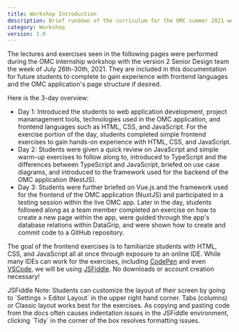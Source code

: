 ```yaml
---
title: Workshop Introduction
description: Brief rundown of the curriculum for the OMC summer 2021 web application development internship.
category: Workshop
version: 1.0
---
```


The lectures and exercises seen in the following pages were performed during the OMC internship workshop with the version 2 Senior Design team the week of July 26th-30th, 2021. They are included in this documentation for future students to complete to gain experience with frontend languages and the OMC application's page structure if desired.

Here is the 3-day overview:
- <badge style="margin: 0">Day 1:</badge> Introduced the students to web application development, project mananagement tools, technologies used in the OMC application, and frontend languages such as HTML, CSS, and JavaScript. For the exercise portion of the day, students completed simple frontend exercises to gain hands-on experience with HTML, CSS, and JavaScript.
- <badge style="margin: 0">Day 2:</badge> Students were given a quick review on JavaScript and simple warm-up exercises to follow along to, introduced to TypeScript and the differences between TypeScript and JavaScript, briefed on use case diagrams, and introduced to the framework used for the backend of the OMC application (NestJS).
- <badge style="margin: 0">Day 3:</badge> Students were further briefed on Vue.js and the framework used for the frontend of the OMC application (NuxtJS) and participated in a testing session within the live OMC app. Later in the day, students followed along as a team member completed an exercise on how to create a new page within the app, were guided through the app's database relations within DataGrip, and were shown how to create and commit code to a GitHub repository.

The goal of the frontend exercises is to familiarize students with HTML, CSS, and JavaScript all at once through exposure to an online IDE. While many IDEs can work for the exercises, including [CodePen](https://codepen.io/) and even [VSCode](https://code.visualstudio.com/), we will be using [JSFiddle](https://jsfiddle.net/). No downloads or account creation necessary!

<alert type="info">
JSFiddle Note: Students can customize the layout of their screen by going to `Settings > Editor Layout` in the upper right hand corner. Tabs (columns) or Classic layout works best for the exercises. As copying and pasting code from the docs often causes indentation issues in the JSFiddle environment, clicking `Tidy` in the corner of the box resolves formatting issues.
</alert>